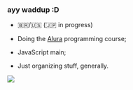 ### ayy waddup :D

- 🇧🇷/🇺🇸 (🇯🇵 in progress)
  
- Doing the [Alura](https://www.alura.com.br) programming course;
  
- JavaScript main;

- Just organizing stuff, generally.

![](https://media1.tenor.com/m/EhmdDLgEARsAAAAd/madeline-celeste.gif)

